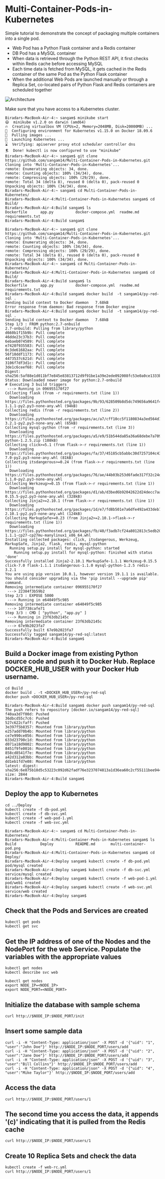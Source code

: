 # Multi-Container-Pods-in-Kubernetes


Simple tutorial to demonstrate the concept of packaging multiple containers into a single pod. 
* Web Pod has a Python Flask container and a Redis container
* DB Pod has a MySQL container
* When data is retrieved through the Python REST API, it first checks within Redis cache before accessing MySQL
* Each time data is fetched from MySQL, it gets cached in the Redis container of the same Pod as the Python Flask container
* When the additional Web Pods are launched manually or through a Replica Set, co-located pairs of Python Flask and Redis containers are scheduled together

![Architecture](https://github.com/sangam14/Multi-Container-Pods-in-Kubernetes/blob/master/multi-container-pod.png?raw=true)

Make sure that you have access to a Kubernetes cluster.

```
Biradars-MacBook-Air-4:~ sangam$ minikube start
😄  minikube v1.2.0 on darwin (amd64)
🔥  Creating virtualbox VM (CPUs=2, Memory=2048MB, Disk=20000MB) ...
🐳  Configuring environment for Kubernetes v1.15.0 on Docker 18.09.6
🚜  Pulling images ...
🚀  Launching Kubernetes ... 
⌛  Verifying: apiserver proxy etcd scheduler controller dns
🏄  Done! kubectl is now configured to use "minikube"
Biradars-MacBook-Air-4:~ sangam$ git clone https://github.com/sangam14/Multi-Container-Pods-in-Kubernetes.git
Cloning into 'Multi-Container-Pods-in-Kubernetes'...
remote: Enumerating objects: 34, done.
remote: Counting objects: 100% (34/34), done.
remote: Compressing objects: 100% (29/29), done.
remote: Total 34 (delta 8), reused 0 (delta 0), pack-reused 0
Unpacking objects: 100% (34/34), done.
Biradars-MacBook-Air-4:~ sangam$ cd Multi-Container-Pods-in-Kubernetes/
Biradars-MacBook-Air-4:Multi-Container-Pods-in-Kubernetes sangam$ cd Build/
Biradars-MacBook-Air-4:Build sangam$ ls
Dockerfile		app.py			docker-compose.yml	readme.md		requirements.txt
Biradars-MacBook-Air-4:Build sangam$ 

Biradars-MacBook-Air-4:~ sangam$ git clone https://github.com/sangam14/Multi-Container-Pods-in-Kubernetes.git
Cloning into 'Multi-Container-Pods-in-Kubernetes'...
remote: Enumerating objects: 34, done.
remote: Counting objects: 100% (34/34), done.
remote: Compressing objects: 100% (29/29), done.
remote: Total 34 (delta 8), reused 0 (delta 0), pack-reused 0
Unpacking objects: 100% (34/34), done.
Biradars-MacBook-Air-4:~ sangam$ cd Multi-Container-Pods-in-Kubernetes/
Biradars-MacBook-Air-4:Multi-Container-Pods-in-Kubernetes sangam$ cd Build/
Biradars-MacBook-Air-4:Build sangam$ ls
Dockerfile		app.py			docker-compose.yml	readme.md		requirements.txt
Biradars-MacBook-Air-4:Build sangam$ docker build  -t sangam14/py-red-sql .
Sending build context to Docker daemon   7.68kB
Error response from daemon: Bad response from Docker engine
Biradars-MacBook-Air-4:Build sangam$ docker build  -t sangam14/py-red-sql .
Sending build context to Docker daemon   7.68kB
Step 1/3 : FROM python:2.7-onbuild
2.7-onbuild: Pulling from library/python
d660b1f15b9b: Pull complete 
46dde23c37b3: Pull complete 
6ebaeb074589: Pull complete 
e7428f935583: Pull complete 
0c3de61682aa: Pull complete 
56f10ddf1173: Pull complete 
4473537c621d: Pull complete 
3106f7df3d1c: Pull complete 
3de1c6ceef68: Pull complete 
Digest: sha256:5af88e1d011bf7e845e83813712d9f91be1a39e2ede092008fc53e0a0ce1333b
Status: Downloaded newer image for python:2.7-onbuild
# Executing 3 build triggers
 ---> Running in 096955170f27
Collecting flask (from -r requirements.txt (line 1))
  Downloading https://files.pythonhosted.org/packages/9b/93/628509b8d5dc749656a9641f4caf13540e2cdec85276964ff8f43bbb1d3b/Flask-1.1.1-py2.py3-none-any.whl (94kB)
Collecting redis (from -r requirements.txt (line 2))
  Downloading https://files.pythonhosted.org/packages/ac/a7/cff10cc5f1180834a3ed564d148fb4329c989cbb1f2e196fc9a10fa07072/redis-3.2.1-py2.py3-none-any.whl (65kB)
Collecting mysql-python (from -r requirements.txt (line 3))
  Downloading https://files.pythonhosted.org/packages/a5/e9/51b544da85a36a68debe7a7091f068d802fc515a3a202652828c73453cad/MySQL-python-1.2.5.zip (108kB)
Collecting click>=5.1 (from flask->-r requirements.txt (line 1))
  Downloading https://files.pythonhosted.org/packages/fa/37/45185cb5abbc30d7257104c434fe0b07e5a195a6847506c074527aa599ec/Click-7.0-py2.py3-none-any.whl (81kB)
Collecting itsdangerous>=0.24 (from flask->-r requirements.txt (line 1))
  Downloading https://files.pythonhosted.org/packages/76/ae/44b03b253d6fade317f32c24d100b3b35c2239807046a4c953c7b89fa49e/itsdangerous-1.1.0-py2.py3-none-any.whl
Collecting Werkzeug>=0.15 (from flask->-r requirements.txt (line 1))
  Downloading https://files.pythonhosted.org/packages/d1/ab/d3bed6b92042622d24decc7aadc8877badf18aeca1571045840ad4956d3f/Werkzeug-0.15.5-py2.py3-none-any.whl (328kB)
Collecting Jinja2>=2.10.1 (from flask->-r requirements.txt (line 1))
  Downloading https://files.pythonhosted.org/packages/1d/e7/fd8b501e7a6dfe492a433deb7b9d833d39ca74916fa8bc63dd1a4947a671/Jinja2-2.10.1-py2.py3-none-any.whl (124kB)
Collecting MarkupSafe>=0.23 (from Jinja2>=2.10.1->flask->-r requirements.txt (line 1))
  Downloading https://files.pythonhosted.org/packages/fb/40/f3adb7cf24a8012813c5edb20329eb22d5d8e2a0ecf73d21d6b85865da11/MarkupSafe-1.1.1-cp27-cp27mu-manylinux1_x86_64.whl
Installing collected packages: click, itsdangerous, Werkzeug, MarkupSafe, Jinja2, flask, redis, mysql-python
  Running setup.py install for mysql-python: started
    Running setup.py install for mysql-python: finished with status 'done'
Successfully installed Jinja2-2.10.1 MarkupSafe-1.1.1 Werkzeug-0.15.5 click-7.0 flask-1.1.1 itsdangerous-1.1.0 mysql-python-1.2.5 redis-3.2.1
You are using pip version 10.0.1, however version 19.1.1 is available.
You should consider upgrading via the 'pip install --upgrade pip' command.
Removing intermediate container 096955170f27
 ---> 22384f3b59b2
Step 2/3 : EXPOSE 5000
 ---> Running in e64049f5c985
Removing intermediate container e64049f5c985
 ---> 1df738cafe71
Step 3/3 : CMD [ "python", "app.py" ]
 ---> Running in 23f63db2145c
Removing intermediate container 23f63db2145c
 ---> 67e9b2023fa7
Successfully built 67e9b2023fa7
Successfully tagged sangam14/py-red-sql:latest
Biradars-MacBook-Air-4:Build sangam$ 
```




## Build a Docker image from existing Python source code and push it to Docker Hub. Replace DOCKER_HUB_USER with your Docker Hub username.
```
cd Build
docker build . -t <DOCKER_HUB_USER>/py-red-sql
docker push <DOCKER_HUB_USER>/py-red-sql

Biradars-MacBook-Air-4:Build sangam$ docker push sangam14/py-red-sql
The push refers to repository [docker.io/sangam14/py-red-sql]
f40aa3d7f00d: Pushed 
36dbcd55c7c6: Pushed 
527c622cfaff: Pushed 
3e397f5b8357: Mounted from library/python 
e257add70b4b: Mounted from library/python 
ce7e990ce056: Mounted from library/python 
633d23790c1d: Mounted from library/python 
d071a18d9802: Mounted from library/python 
8451f9fe0016: Mounted from library/python 
858cd8541f7e: Mounted from library/python 
a42d312a03bb: Mounted from library/python 
dd1eb1fd7e08: Mounted from library/python 
latest: digest: sha256:6e875b18d5c53223c092d62fadf76e3237074813a1d36ea60c2cf55111bee944 size: 2844
Biradars-MacBook-Air-4:Build sangam$ 

```

## Deploy the app to Kubernetes
```
cd ../Deploy
kubectl create -f db-pod.yml
kubectl create -f db-svc.yml
kubectl create -f web-pod-1.yml
kubectl create -f web-svc.yml
```
```
Biradars-MacBook-Air-4:~ sangam$ cd Multi-Container-Pods-in-Kubernetes/
Biradars-MacBook-Air-4:Multi-Container-Pods-in-Kubernetes sangam$ ls
Build			Deploy			README.md		multi-container-pod.png
Biradars-MacBook-Air-4:Multi-Container-Pods-in-Kubernetes sangam$ cd Deploy/
Biradars-MacBook-Air-4:Deploy sangam$ kubectl create -f db-pod.yml
pod/mysql created
Biradars-MacBook-Air-4:Deploy sangam$ kubectl create -f db-svc.yml
service/mysql created
Biradars-MacBook-Air-4:Deploy sangam$ kubectl create -f web-pod-1.yml
pod/web1 created
Biradars-MacBook-Air-4:Deploy sangam$ kubectl create -f web-svc.yml
service/web created
Biradars-MacBook-Air-4:Deploy sangam$ 
```

## Check that the Pods and Services are created
```
kubectl get pods
kubectl get svc
```

## Get the IP address of one of the Nodes and the NodePort for the web Service. Populate the variables with the appropriate values
```
kubectl get nodes
kubectl describe svc web

kubectl get nodes
export NODE_IP=<NODE_IP>
export NODE_PORT=<NODE_PORT>
```

## Initialize the database with sample schema
```
curl http://$NODE_IP:$NODE_PORT/init
```
## Insert some sample data
```
curl -i -H "Content-Type: application/json" -X POST -d '{"uid": "1", "user":"John Doe"}' http://$NODE_IP:$NODE_PORT/users/add
curl -i -H "Content-Type: application/json" -X POST -d '{"uid": "2", "user":"Jane Doe"}' http://$NODE_IP:$NODE_PORT/users/add
curl -i -H "Content-Type: application/json" -X POST -d '{"uid": "3", "user":"Bill Collins"}' http://$NODE_IP:$NODE_PORT/users/add
curl -i -H "Content-Type: application/json" -X POST -d '{"uid": "4", "user":"Mike Taylor"}' http://$NODE_IP:$NODE_PORT/users/add
```

## Access the data 
```
curl http://$NODE_IP:$NODE_PORT/users/1
```
## The second time you access the data, it appends '(c)' indicating that it is pulled from the Redis cache
```
curl http://$NODE_IP:$NODE_PORT/users/1
```

## Create 10 Replica Sets and check the data
```
kubectl create -f web-rc.yml
curl http://$NODE_IP:$NODE_PORT/users/1
```


